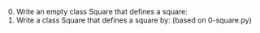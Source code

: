 0. Write an empty class Square that defines a square:
1. Write a class Square that defines a square by: (based on 0-square.py)
